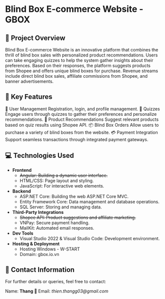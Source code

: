 # Blind Box E-commerce Website - GBOX
## 📜 Project Overview
Blind Box E-commerce Website is an innovative platform that combines the thrill of blind box sales with personalized product recommendations. Users can take engaging quizzes to help the system gather insights about their preferences. Based on their responses, the platform suggests products from Shopee and offers unique blind boxes for purchase. Revenue streams include direct blind box sales, affiliate commissions from Shopee, and banner advertisements.

## 🚀 Key Features
  👤 User Management
     Registration, login, and profile management.
  📝 Quizzes
     Engage users through quizzes to gather their preferences and personalize recommendations.
  🛒 Product Recommendations
     Suggest relevant products based on quiz results using Shopee API.
  📦 Blind Box Orders
     Allow users to purchase a variety of blind boxes from the website.
  💳 Payment Integration
     Support seamless transactions through integrated payment gateways.
## 💻 Technologies Used
  - **Frontend**
    - ~~Angular: Building a dynamic user interface.~~
    - HTML/CSS: Page layout and styling.
    - JavaScript: For interactive web elements.
  - **Backend**
    - ASP.NET Core: Building the web ASP.NET Core MVC.
    - Entity Framework Core: Data management and database operations.
    - SQL Server: Storing and managing data.
  - **Third-Party Integrations**
    - ~~Shopee API: Product suggestions and affiliate marketing.~~
    - VNPay: Secure payment handling.
    - MailKit: Automated email responses.
  - **Dev Tools**
    - Visual Studio 2022 & Visual Studio Code: Development environment.
  - **Hosting & Deployment**
    - Hosting Windows - W-START
    - Domain: gbox.io.vn
## 📧 Contact Information
For further details or queries, feel free to contact:

Name: **Thang 🐥**
Email: _thien.thangg03@gmail.com_
